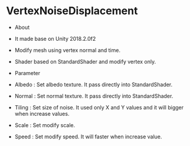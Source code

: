 # VertexNoiseDisplacement

* About
 * It made base on Unity 2018.2.0f2
 * Modify mesh using vertex normal and time. 
 * Shader based on StandardShader and modify vertex only.

* Parameter
 * Albedo : Set albedo texture. It pass directly into StandardShader.
 * Normal : Set normal texture. It pass directly into StandardShader.
 * Tiling : Set size of noise. It used only X and Y values and it will bigger when increase values.
 * Scale : Set modify scale. 
 * Speed : Set modify speed. It will faster when increase value.

